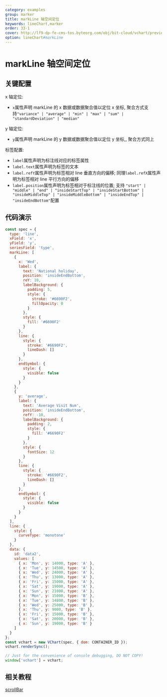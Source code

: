 ```yaml
---
category: examples
group: marker
title: markLine 轴空间定位
keywords: lineChart,marker
order: 33-1
cover: http://lf9-dp-fe-cms-tos.byteorg.com/obj/bit-cloud/vchart/preview/marker/mark-line-axis.png
option: lineChart#markLine
---
```


# markLine 轴空间定位

## 关键配置

x 轴定位:

- `x`属性声明 markLine 的 x 数据或数据聚合值以定位 x 坐标, 聚合方式支持`"variance" | "average" | "min" | "max" | "sum" | "standardDeviation" | "median"`

y 轴定位:

- `y`属性声明 markLine 的 y 数据或数据聚合值以定位 y 坐标,, 聚合方式同上

标签配置:

- `label`属性声明为标注线对应的标签属性
- `label.text`属性声明为标签的文本
- `label.refY`属性声明为标签相对 line 垂直方向的偏移; 同理`label.refX`属性声明为标签相对 line 平行方向的偏移
- `label.position`属性声明为标签相对于标注线的位置; 支持 `"start" | "middle" | "end" | "insideStartTop" | "insideStartBottom" | "insideMiddleTop" | "insideMiddleBottom" | "insideEndTop" | "insideEndBottom"`配置

## 代码演示

```javascript livedemo
const spec = {
  type: 'line',
  xField: 'x',
  yField: 'y',
  seriesField: 'type',
  markLine: [
    {
      x: 'Wed',
      label: {
        text: 'National holiday',
        position: 'insideEndBottom',
        reY: 10,
        labelBackground: {
          padding: 5,
          style: {
            stroke: '#6690F2',
            fillOpacity: 0
          }
        },
        style: {
          fill: '#6690F2'
        }
      },
      line: {
        style: {
          stroke: '#6690F2',
          lineDash: []
        }
      },
      endSymbol: {
        style: {
          visible: false
        }
      }
    },
    {
      y: 'average',
      label: {
        text: 'Average Visit Num',
        position: 'insideEndBottom',
        refY: -10,
        labelBackground: {
          padding: 2,
          style: {
            fill: '#6690F2'
          }
        },
        style: {
          fontSize: 12
        }
      },
      line: {
        style: {
          stroke: '#6690F2',
          lineDash: []
        }
      },
      endSymbol: {
        style: {
          visible: false
        }
      }
    }
  ],
  line: {
    style: {
      curveType: 'monotone'
    }
  },
  data: {
    id: 'data2',
    values: [
      { x: 'Mon', y: 14000, type: 'A' },
      { x: 'Tue', y: 14500, type: 'A' },
      { x: 'Wed', y: 24000, type: 'A' },
      { x: 'Thu', y: 13000, type: 'A' },
      { x: 'Fri', y: 15000, type: 'A' },
      { x: 'Sat', y: 19000, type: 'A' },
      { x: 'Sun', y: 21000, type: 'A' },
      { x: 'Mon', y: 15000, type: 'B' },
      { x: 'Tue', y: 14800, type: 'B' },
      { x: 'Wed', y: 25000, type: 'B' },
      { x: 'Thu', y: 9000, type: 'B' },
      { x: 'Fri', y: 15000, type: 'B' },
      { x: 'Sat', y: 20000, type: 'B' },
      { x: 'Sun', y: 19000, type: 'B' }
    ]
  }
};
const vchart = new VChart(spec, { dom: CONTAINER_ID });
vchart.renderSync();

// Just for the convenience of console debugging, DO NOT COPY!
window['vchart'] = vchart;
```

## 相关教程

[scrollBar](link)
